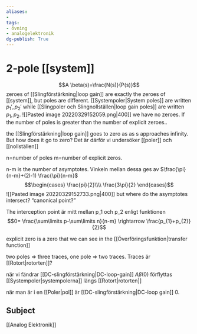 ```yaml
---
aliases: 
- 
tags: 
- övning
- analogelektronik
dg-publish: True
---
```

# 2-pole [[system]]

$$A \beta(s)=\frac{N(s)}{P(s)}$$
zeroes of [[Slingförstärkning|loop gain]] are exactly the zeroes of [[system]], but poles are different. [[Systempoler|System poles]] are written $p_{1}',p_{2}'$ while [[Slingpoler och Slingnollställen|loop gain poles]] are written $p_{1},p_{2}$. 
![[Pasted image 20220329152059.png|400]]
we have no zeroes. If the number of poles is greater than the number of explicit zeroes..

the [[Slingförstärkning|loop gain]] goes to zero as as s approaches infinity. But how does it go to zero? Det är därför vi undersöker [[poler]] och [[nollställen]]

n=number of poles
m=number of explicit zeros.

n-m is the number of asymptotes. Vinkeln mellan dessa ges av $\frac{\pi}{n-m}+(2l-1) \frac{\pi}{n-m}$
$$\begin{cases} \frac{pi}{2}\\\\ \frac{3\pi}{2} \end{cases}$$
![[Pasted image 20220329152733.png|400]]
but where do the asymptotes intersect? “canonical point?”

The interception point är mitt mellan p_1 och p_2 enligt funktionen
$$0= \frac{\sum\limits p-\sum\limits n}{n-m} \rightarrow \frac{p_{1}+p_{2}}{2}$$


explicit zero is a zero that we can see in the [[Överföringsfunktion|transfer function]]

two poles => three traces, one pole => two traces. Traces är [[Rotort|rotorten]]? 

när vi fändrar [[DC-slingförstärkning|DC-loop-gain]] $A \beta(0)$ förflyttas [[Systempoler|systempolerna]] längs [[Rotort|rotorten]]

när man är i en [[Poler|pol]] är [[DC-slingförstärkning|DC-loop gain]] 0. 







## Subject
[[Analog Elektronik]]